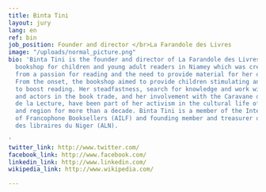 ```yaml
---
title: Binta Tini
layout: jury
lang: en
ref: bin
job_position: Founder and director </br>La Farandole des Livres
image: "/uploads/normal_picture.png"
bio: 'Binta Tini is the founder and director of La Farandole des Livres, the first
  bookshop for children and young adult readers in Niamey which was created in 2007
  from a passion for reading and the need to provide material for her own children.
  From the onset, the bookshop aimed to provide children stimulating and diverse material
  to boost reading. Her steadfastness, search for knowledge and work with publishers
  and actors in the book trade, and her involvement with the Caravane du Livre et
  de la Lecture, have been part of her activism in the cultural life of the country
  and region for more than a decade. Binta Tini is a member of the International Association
  of Francophone Booksellers (AILF) and founding member and treasurer of the Association
  des libraires du Niger (ALN).

'
twitter_link: http://www.twitter.com/
facebook_link: http://www.facebook.com/
linkedin_link: http://www.linkedin.com/
wikipedia_link: http://www.wikipedia.com/

---
```

